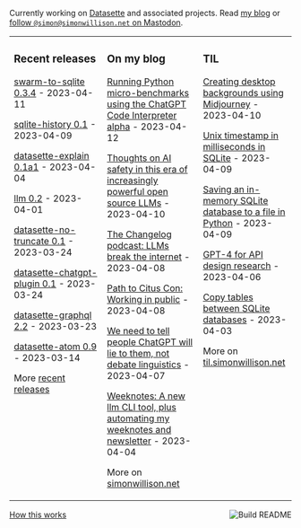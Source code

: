 Currently working on [Datasette](https://datasette.io/) and associated projects. Read [my blog](https://simonwillison.net/) or <a href="https://fedi.simonwillison.net/@simon">follow `@simon@simonwillison.net` on Mastodon</a>.

<table><tr><td valign="top" width="33%">

### Recent releases
<!-- recent_releases starts -->
[swarm-to-sqlite 0.3.4](https://github.com/dogsheep/swarm-to-sqlite/releases/tag/0.3.4) - 2023-04-11

[sqlite-history 0.1](https://github.com/simonw/sqlite-history/releases/tag/0.1) - 2023-04-09

[datasette-explain 0.1a1](https://github.com/simonw/datasette-explain/releases/tag/0.1a1) - 2023-04-04

[llm 0.2](https://github.com/simonw/llm/releases/tag/0.2) - 2023-04-01

[datasette-no-truncate 0.1](https://github.com/simonw/datasette-no-truncate/releases/tag/0.1) - 2023-03-24

[datasette-chatgpt-plugin 0.1](https://github.com/simonw/datasette-chatgpt-plugin/releases/tag/0.1) - 2023-03-24

[datasette-graphql 2.2](https://github.com/simonw/datasette-graphql/releases/tag/2.2) - 2023-03-23

[datasette-atom 0.9](https://github.com/simonw/datasette-atom/releases/tag/0.9) - 2023-03-14
<!-- recent_releases ends -->
More [recent releases](https://github.com/simonw/simonw/blob/main/releases.md)
</td><td valign="top" width="34%">

### On my blog
<!-- blog starts -->
[Running Python micro-benchmarks using the ChatGPT Code Interpreter alpha](http://simonwillison.net/2023/Apr/12/code-interpreter/) - 2023-04-12

[Thoughts on AI safety in this era of increasingly powerful open source LLMs](http://simonwillison.net/2023/Apr/10/ai-safety/) - 2023-04-10

[The Changelog podcast: LLMs break the internet](http://simonwillison.net/2023/Apr/8/llms-break-the-internet/) - 2023-04-08

[Path to Citus Con: Working in public](http://simonwillison.net/2023/Apr/8/working-in-public/) - 2023-04-08

[We need to tell people ChatGPT will lie to them, not debate linguistics](http://simonwillison.net/2023/Apr/7/chatgpt-lies/) - 2023-04-07

[Weeknotes: A new llm CLI tool, plus automating my weeknotes and newsletter](http://simonwillison.net/2023/Apr/4/llm/) - 2023-04-04
<!-- blog ends -->
More on [simonwillison.net](https://simonwillison.net/)
</td><td valign="top" width="33%">

### TIL
<!-- tils starts -->
[Creating desktop backgrounds using Midjourney](https://til.simonwillison.net/midjourney/desktop-backgrounds) - 2023-04-10

[Unix timestamp in milliseconds in SQLite](https://til.simonwillison.net/sqlite/unix-timestamp-milliseconds-sqlite) - 2023-04-09

[Saving an in-memory SQLite database to a file in Python](https://til.simonwillison.net/sqlite/python-sqlite-memory-to-file) - 2023-04-09

[GPT-4 for API design research](https://til.simonwillison.net/gpt3/gpt4-api-design) - 2023-04-06

[Copy tables between SQLite databases](https://til.simonwillison.net/sqlite/copy-tables-between-databases) - 2023-04-03
<!-- tils ends -->
More on [til.simonwillison.net](https://til.simonwillison.net/)
</td></tr></table>

<a href="https://github.com/simonw/simonw/actions"><img src="https://github.com/simonw/simonw/workflows/Build%20README/badge.svg" align="right" alt="Build README"></a> <a href="https://simonwillison.net/2020/Jul/10/self-updating-profile-readme/">How this works</a>
